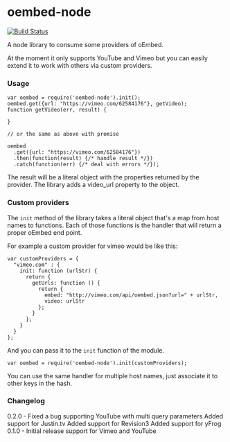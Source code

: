oembed-node
===========

[![Build Status](https://travis-ci.org/hgarcia/oEmbed-node.png?branch=master)](https://travis-ci.org/hgarcia/oEmbed-node)

A node library to consume some providers of oEmbed.

At the moment it only supports YouTube and Vimeo but you can easily extend it to work with others via custom providers.

### Usage

    var oembed = require('oembed-node').init();
    oembed.get({url: "https://vimeo.com/62584176"}, getVideo);
    function getVideo(err, result) {

    }

    // or the same as above with promise

    oembed
      .get({url: "https://vimeo.com/62584176"})
      .then(function(result) {/* handle result */})
      .catch(function(err) {/* deal with errors */});


The result will be a literal object with the properties returned by the provider. The library adds a video_url property to the object.

### Custom providers

The `init` method of the library takes a literal object that's a map from host names to functions. Each of those functions is the handler that will return a proper oEmbed end point.

For example a custom provider for vimeo would be like this:

    var customProviders = {
      "vimeo.com" : {
        init: function (urlStr) {
          return {
            getUrls: function () {
              return {
                embed: "http://vimeo.com/api/oembed.json?url=" + urlStr,
                video: urlStr
              };
            }
          };
        }
      }
    };

And you can pass it to the `init` function of the module.

    var oembed = require('oembed-node').init(customProviders);

You can use the same handler for multiple host names, just associate it to other keys in the hash.

### Changelog

0.2.0 - Fixed a bug supporting YouTube with multi query parameters
        Added support for Justin.tv
        Added support for Revision3
        Added support for yFrog
0.1.0 - Initial release support for Vimeo and YouTube
